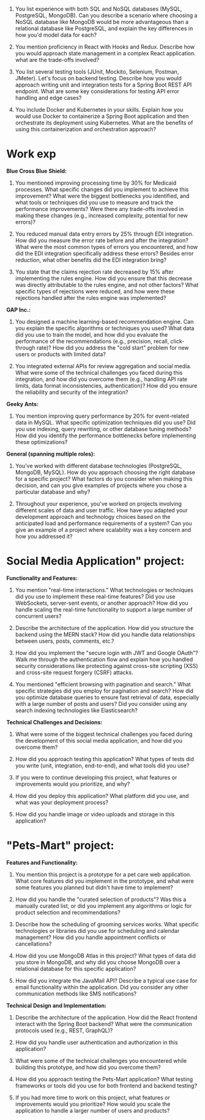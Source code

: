 1.  You list experience with both SQL and NoSQL databases (MySQL, PostgreSQL, MongoDB). Can you describe a scenario where choosing a NoSQL database like MongoDB would be more advantageous than a relational database like PostgreSQL, and explain the key differences in how you'd model data for each?

2.  You mention proficiency in React with Hooks and Redux.  Describe how you would approach state management in a complex React application. what are the trade-offs involved?

4.  You list several testing tools (JUnit, Mockito, Selenium, Postman, JMeter).  Let's focus on backend testing. Describe how you would approach writing unit and integration tests for a Spring Boot REST API endpoint. What are some key considerations for testing API error handling and edge cases?

5.  You include Docker and Kubernetes in your skills.  Explain how you would use Docker to containerize a Spring Boot application and then orchestrate its deployment using Kubernetes. What are the benefits of using this containerization and orchestration approach?


# Work exp

**Blue Cross Blue Shield:**

1.  You mentioned improving processing time by 30% for Medicaid processes.  What specific changes did you implement to achieve this improvement? What were the biggest bottlenecks you identified, and what tools or techniques did you use to measure and track the performance improvements?  Were there any trade-offs involved in making these changes (e.g., increased complexity, potential for new errors)?

2.  You reduced manual data entry errors by 25% through EDI integration.  How did you measure the error rate before and after the integration?  What were the most common types of errors you encountered, and how did the EDI integration specifically address these errors?  Besides error reduction, what other benefits did the EDI integration bring?

3.  You state that the claims rejection rate decreased by 15% after implementing the rules engine. How did you ensure that this decrease was directly attributable to the rules engine, and not other factors? What specific types of rejections were reduced, and how were these rejections handled after the rules engine was implemented?

**GAP Inc.:**

1.  You designed a machine learning-based recommendation engine. Can you explain the specific algorithms or techniques you used? What data did you use to train the model, and how did you evaluate the performance of the recommendations (e.g., precision, recall, click-through rate)?  How did you address the "cold start" problem for new users or products with limited data?

2.  You integrated external APIs for review aggregation and social media. What were some of the technical challenges you faced during this integration, and how did you overcome them (e.g., handling API rate limits, data format inconsistencies, authentication)? How did you ensure the reliability and security of the integration?

**Geeky Ants:**

1.  You mention improving query performance by 20% for event-related data in MySQL.  What specific optimization techniques did you use? Did you use indexing, query rewriting, or other database tuning methods?  How did you identify the performance bottlenecks before implementing these optimizations?

**General (spanning multiple roles):**

1.  You've worked with different database technologies (PostgreSQL, MongoDB, MySQL). How do you approach choosing the right database for a specific project?  What factors do you consider when making this decision, and can you give examples of projects where you chose a particular database and why?

2.  Throughout your experience, you've worked on projects involving different scales of data and user traffic.  How have you adapted your development approach and technology choices based on the anticipated load and performance requirements of a system?  Can you give an example of a project where scalability was a key concern and how you addressed it?


# Social Media Application" project:
**Functionality and Features:**
1.  You mention "real-time interactions."  What technologies or techniques did you use to implement these real-time features?  Did you use WebSockets, server-sent events, or another approach? How did you handle scaling the real-time functionality to support a large number of concurrent users?

2.  Describe the architecture of the application. How did you structure the backend using the MERN stack? How did you handle data relationships between users, posts, comments, etc.?

3.  How did you implement the "secure login with JWT and Google OAuth"?  Walk me through the authentication flow and explain how you handled security considerations like protecting against cross-site scripting (XSS) and cross-site request forgery (CSRF) attacks.

4.  You mentioned "efficient browsing with pagination and search." What specific strategies did you employ for pagination and search?  How did you optimize database queries to ensure fast retrieval of data, especially with a large number of posts and users?  Did you consider using any search indexing technologies like Elasticsearch?

**Technical Challenges and Decisions:**

1.  What were some of the biggest technical challenges you faced during the development of this social media application, and how did you overcome them?

2.  How did you approach testing this application? What types of tests did you write (unit, integration, end-to-end), and what tools did you use?

3.  If you were to continue developing this project, what features or improvements would you prioritize, and why?

4.  How did you deploy this application?  What platform did you use, and what was your deployment process?

5.  How did you handle image or video uploads and storage in this application?

# "Pets-Mart" project:

**Features and Functionality:**

1.  You mention this project is a prototype for a pet care web application. What core features did you implement in the prototype, and what were some features you planned but didn't have time to implement?

2.  How did you handle the "curated selection of products"? Was this a manually curated list, or did you implement any algorithms or logic for product selection and recommendations?

3.  Describe how the scheduling of grooming services works. What specific technologies or libraries did you use for scheduling and calendar management?  How did you handle appointment conflicts or cancellations?

4.  How did you use MongoDB Atlas in this project? What types of data did you store in MongoDB, and why did you choose MongoDB over a relational database for this specific application?

5.  How did you integrate the JavaMail API? Describe a typical use case for email functionality within the application.  Did you consider any other communication methods like SMS notifications?


**Technical Design and Implementation:**

1.  Describe the architecture of the application. How did the React frontend interact with the Spring Boot backend? What were the communication protocols used (e.g., REST, GraphQL)?

2.  How did you handle user authentication and authorization in this application?

3.  What were some of the technical challenges you encountered while building this prototype, and how did you overcome them?

4.  How did you approach testing the Pets-Mart application? What testing frameworks or tools did you use for both frontend and backend testing?

5.  If you had more time to work on this project, what features or improvements would you prioritize?  How would you scale the application to handle a larger number of users and products?